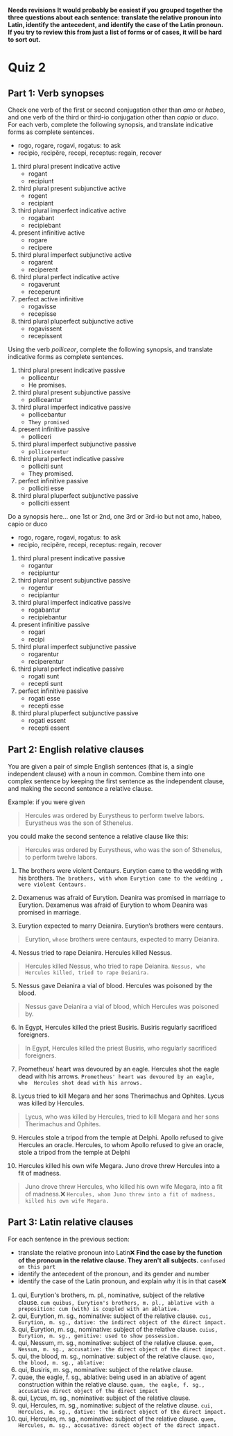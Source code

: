 **Needs revisions**
**It would probably be easiest if you grouped together the three questions about each sentence: translate the relative pronoun into Latin, identify the antecedent, and identify the case of the Latin pronoun.  If you try to review this from just a list of forms or of cases, it will be hard to sort out.**

# Quiz 2

## Part 1: Verb synopses

Check one verb of the first or second conjugation other than *amo* or *habeo*, and one verb of the third or third-io conjugation other than *capio* or *duco*. 
For each verb, complete the following synopsis, and translate indicative forms as complete sentences.
- rogo, rogare, rogavi, rogatus: to ask
- recipio, recipĕre, recepi, receptus: regain, recover

1. third plural present indicative active
   - rogant
   - recipiunt
2. third plural present subjunctive active
   - rogent
   - recipiant
3. third plural imperfect indicative active
   - rogabant
   - recipiebant
4. present infinitive active
   - rogare
   - recipere
5. third plural imperfect subjunctive active
   - rogarent
   - reciperent
6. third plural perfect indicative active
   - rogaverunt
   - receperunt
7. perfect active infinitive
   - rogavisse
   - recepisse
8. third plural pluperfect subjunctive active
   - rogavissent
   - recepissent

Using the verb *polliceor*, complete the following synopsis, and translate indicative forms as complete sentences. 

1. third plural present indicative passive 
   - pollicentur
   - He promises.
2. third plural present subjunctive passive
   - polliceantur
3. third plural imperfect indicative passive
   - pollicebantur
   - `They promised`
4. present infinitive passive
   - polliceri
5. third plural imperfect subjunctive passive
   - `pollicerentur`
6. third plural perfect indicative passive
   - polliciti sunt
   - They promised.
7. perfect infinitive passive
   - polliciti esse
8. third plural pluperfect subjunctive passive
   - polliciti essent

Do a synopsis here… one 1st or 2nd, one 3rd or 3rd-io but not amo, habeo, capio or duco
- rogo, rogare, rogavi, rogatus: to ask
- recipio, recipĕre, recepi, receptus: regain, recover

1. third plural present indicative passive
   - rogantur
   - recipiuntur
2. third plural present subjunctive passive
   - rogentur
   - recipiantur
3. third plural imperfect indicative passive
   - rogabantur
   - recipiebantur
4. present infinitive passive
   - rogari
   - recipi
5. third plural imperfect subjunctive passive
   - rogarentur
   - reciperentur
6. third plural perfect indicative passive
   - rogati sunt
   - recepti sunt
7. perfect infinitive passive
   - rogati esse
   - recepti esse
8. third plural pluperfect subjunctive passive
   - rogati essent
   - recepti essent

## Part 2: English relative clauses

You are given a pair of simple English sentences (that is, a single independent clause) with a noun in common.
Combine them into one complex sentence by keeping the first sentence as the independent clause, and making the second sentence a relative clause.

Example: if you were given

> Hercules was ordered by Eurystheus to perform twelve labors. Eurystheus was the son of Sthenelus.

you could make the second sentence a relative clause like this:

> Hercules was ordered by Eurystheus, who was the son of Sthenelus, to perform twelve labors.

1. The brothers were violent Centaurs. Eurytion came to the wedding with his brothers.
`The brothers, with whom Eurytion came to the wedding , were violent Centaurs.`

2. Dexamenus was afraid of Eurytion. Deanira was promised in marriage to Eurytion.
Dexamenus was afraid of Eurytion to whom Deanira was promised in marriage.


3. Eurytion expected to marry Deianira. Eurytion’s brothers were centaurs.
> Eurytion, `whose`  brothers were centaurs, expected to marry Deianira.

4. Nessus tried to rape Deianira. Hercules killed Nessus.
> Hercules killed Nessus, who tried to rape Deianira. `Nessus, who  Hercules killed, tried to rape Deianira.`

5. Nessus gave Deianira a vial of blood. Hercules was poisoned by the blood.
> Nessus gave Deianira a vial of blood, which Hercules was poisoned by.

6. In Egypt, Hercules killed the priest Busiris. Busiris regularly sacrificed foreigners.
> In Egypt, Hercules killed the priest Busiris, who regularly sacrificed foreigners.

7. Prometheus’ heart was devoured by an eagle. Hercules shot the eagle dead with his arrows.
 `Prometheus' heart was devoured by an eagle, who  Hercules shot dead with his arrows.`

8. Lycus tried to kill Megara and her sons Therimachus and Ophites. Lycus was killed by Hercules.
> Lycus, who was killed by Hercules, tried to kill Megara and her sons Therimachus and Ophites.

9. Hercules stole a tripod from the temple at Delphi. Apollo refused to give Hercules an oracle. Hercules, to whom Apollo refused to give an oracle, stole a tripod from the temple at Delphi


10. Hercules killed his own wife Megara. Juno drove threw Hercules into a fit of madness.
> Juno drove threw Hercules, who killed his own wife Megara, into a fit of madness.❌ `Hercules, whom Juno threw into a fit of madness, killed his own wife Megara.`

## Part 3: Latin relative clauses

For each sentence in the previous section:

- translate the relative pronoun into Latin❌ **Find the case by the function of the pronoun in the relative clause.  They aren't all subjects.** `confused on this part`
- identify the antecedent of the pronoun, and its gender and number
- identify the case of the Latin pronoun, and explain why it is in that case❌ 

1. qui, Eurytion's brothers, m. pl., nominative, subject of the relative clause. `cum quibus, Eurytion's brothers, m. pl., ablative with a preposition: cum (with) is coupled with an ablative.`
2. qui, Eurytion, m. sg., nominative: subject of the relative clause. `cui, Eurytion, m. sg., dative: the indirect object of the direct impact.`
3. qui, Eurytion, m. sg., nominative: subject of the relative clause. `cuius, Eurytion, m. sg., genitive: used to show possession.`
4. qui, Nessum, m. sg., nominative: subject of the relative clause. `quem, Nessum, m. sg., accusative: the direct object of the direct impact.`
5. qui, the blood, m. sg., nominative: subject of the relative clause. `quo, the blood, m. sg., ablative:`
6. qui, Busiris, m. sg., nominative: subject of the relative clause.
7. quae, the eagle, f. sg., ablative: being used in an ablative of agent construction within the relative clause. `quam, the eagle, f. sg., accusative direct object of the direct impact`
8. qui, Lycus, m. sg., nominative: subject of the relative clause.
9. qui, Hercules, m. sg., nominative: subject of the relative clause. `cui, Hercules, m. sg., dative: the indirect object of the direct impact.`
10. qui, Hercules, m. sg., nominative: subject of the relative clause. `quem, Hercules, m. sg., accusative: direct object of the direct impact.`
